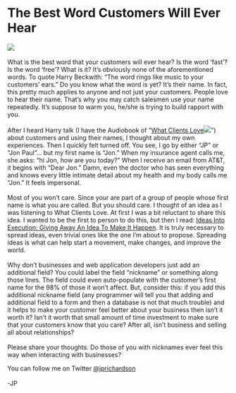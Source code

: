 <!--
id: 520136880
link: http://techneur.com/post/520136880/best-customer-word
slug: best-customer-word
date: Wed Apr 14 2010 00:42:00 GMT-0500 (CDT)
publish: 2010-04-014
tags: 
-->


The Best Word Customers Will Ever Hear
======================================

![](http://media.tumblr.com/tumblr_l0uq88RdY41qzbc4f.jpg)\
\
What is the best word that your customers will ever hear? Is the word
‘fast’? Is the word ‘free’? What is it? It’s obviously none of the
aforementioned words. To quote Harry Beckwith: “The word rings like
music to your customers’ ears.” Do you know what the word is yet? It’s
their name. In fact, this pretty much applies to anyone and not just
your customers. People love to hear their name. That’s why you may catch
salesmen use your name repeatedly. It’s suppose to warm you, he/she is
trying to build rapport with you.\
\
After I heard Harry talk (I have the Audiobook of “[What Clients
Love](http://www.amazon.com/gp/product/0446527556?ie=UTF8&tag=techneur-20&linkCode=as2&camp=1789&creative=9325&creativeASIN=0446527556)![](http://www.assoc-amazon.com/e/ir?t=techneur-20&l=as2&o=1&a=0446527556)”)
about customers and using their names, I thought about my own
experiences. Then I quickly felt turned off. You see, I go by either
“JP” or “Jon Paul”… but my first name is “Jon.” When my insurance agent
calls me, she asks: “hi Jon, how are you today?” When I receive an email
from AT&T, it begins with “Dear Jon.” Damn, even the doctor who has seen
everything and knows every little intimate detail about my health and my
body calls me “Jon.” It feels impersonal.\
\
Most of you won’t care. Since your are part of a group of people whose
first name is what you are called. But you should care. I thought of an
idea as I was listening to What Clients Love. At first I was a bit
reluctant to share this idea. I wanted to be the first to person to do
this, but then I read: [Ideas Into Execution: Giving Away An Idea To
Make It
Happen](http://techdirt.com/blog/entrepreneurs/articles/20100407/0229408906.shtml).
It is truly necessary to spread ideas, even trivial ones like the one
I’m about to propose. Spreading ideas is what can help start a movement,
make changes, and improve the world.\
\
Why don’t businesses and web application developers just add an
additional field? You could label the field “nickname” or something
along those lines. The field could even auto-populate with the
customer’s first name for the 98% of those it won’t affect. But,
consider this: if you add this additional nickname field (any programmer
will tell you that adding and additional field to a form and then a
database is not that much trouble) and it helps to make your customer
feel better about your business then isn’t it worth it? Isn’t it worth
that small amount of time investment to make sure that your customers
know that you care? After all, isn’t business and selling all about
relationships? \
\
Please share your thoughts. Do those of you with nicknames ever feel
this way when interacting with businesses?

You can follow me on
Twitter [@jprichardson](http://twitter.com/jprichardson)\
\
 -JP

